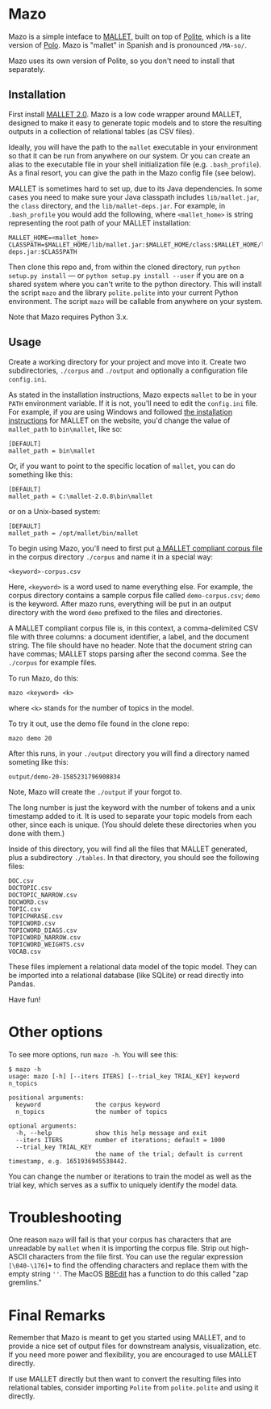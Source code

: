 # Mazo

Mazo is a simple inteface to [MALLET](http://mallet.cs.umass.edu/index.php), built on top of [Polite](https://github.com/ontoligent/polite), which is a lite version of [Polo](https://github.com/ontoligent-design/polo2). Mazo is "mallet" in Spanish and is pronounced `/MA-so/`.

Mazo uses its own version of Polite, so you don't need to install that separately.

## Installation

First install [MALLET 2.0](https://mimno.github.io/Mallet/). Mazo is a low code wrapper around MALLET, designed to make it easy to generate topic models and to store the resulting outputs in a collection of relational tables (as CSV files). 

Ideally, you will have the path to the `mallet` executable in your environment so that it can be run from anywhere on our system. Or you can create an alias to the executable file in your shell initialization file (e.g. `.bash_profile`). As a final resort, you can give the path in the Mazo config file (see below).

MALLET is sometimes hard to set up, due to its Java dependencies. In some cases you need to make sure your Java classpath includes `lib/mallet.jar`, the `class` directory, and the `lib/mallet-deps.jar`. For example, in `.bash_profile` you would add the following, where `<mallet_home>` is string representing the root path of your MALLET installation:

```
MALLET_HOME=<mallet_home>
CLASSPATH=$MALLET_HOME/lib/mallet.jar:$MALLET_HOME/class:$MALLET_HOME/lib/mallet-deps.jar:$CLASSPATH
```

Then clone this repo and, from within the cloned directory, run `python setup.py install` &mdash; or `python setup.py install --user` if you are on a shared system where you can't write to the python directory. This will install the script `mazo` and the library `polite.polite` into your current Python environment. The script `mazo` will be callable from anywhere on your system.

Note that Mazo requires Python 3.x.

## Usage

Create a working directory for your project and move into it. Create two subdirectories, `./corpus` and `./output` and optionally a configuration file `config.ini`. 

As stated in the installation instructions, Mazo expects `mallet` to be in your `PATH` environment variable. If it is not, you'll need to edit the `config.ini` file. For example, if you are using Windows and followed [the installation instructions](http://mallet.cs.umass.edu/download.php) for MALLET on the website, you'd change the value of `mallet_path` to `bin\mallet`, like so:

```
[DEFAULT]
mallet_path = bin\mallet
``` 

Or, if you want to point to the specific location of `mallet`, you can do something like this:

```
[DEFAULT]
mallet_path = C:\mallet-2.0.8\bin\mallet
```

or on a Unix-based system:

```
[DEFAULT]
mallet_path = /opt/mallet/bin/mallet
```

To begin using Mazo, you'll need to first put [a MALLET compliant corpus file](http://mallet.cs.umass.edu/import.php) in the corpus directory `./corpus` and name it in a special way:

```
<keyword>-corpus.csv
```

Here, `<keyword>` is a word used to name everything else. For example, the corpus directory contains a sample corpus file called `demo-corpus.csv`; `demo` is the keyword. After mazo runs, everything will be put in an output directory with the word `demo` prefixed to the files and directories.

A MALLET compliant corpus file is, in this context, a comma-delimited CSV file with three columns: a document identifier, a label, and the document string. The file should have no header. Note that the document string can have commas; MALLET stops parsing after the second comma. See the `./corpus` for example files.

To run Mazo, do this:

```
mazo <keyword> <k>
```

where `<k>` stands for the number of topics in the model.

To try it out, use the demo file found in the clone repo:

```
mazo demo 20
```

After this runs, in your `./output` directory you will find a directory named someting like this:

```buildoutcfg
output/demo-20-1585231796908834
```
Note, Mazo will create the `./output` if your forgot to.

The long number is just the keyword with the number of tokens and a unix timestamp added to it. It is used to separate your topic models from each other, since each is unique. (You should delete these directories when you done with them.)

Inside of this directory, you will find all the files that MALLET generated, plus a subdirectory `./tables`. In that directory, you should see the following files:

```buildoutcfg
DOC.csv
DOCTOPIC.csv
DOCTOPIC_NARROW.csv
DOCWORD.csv
TOPIC.csv
TOPICPHRASE.csv
TOPICWORD.csv
TOPICWORD_DIAGS.csv
TOPICWORD_NARROW.csv
TOPICWORD_WEIGHTS.csv
VOCAB.csv
```

These files implement a relational data model of the topic model. They can be imported into a relational database (like SQLite) or read directly into Pandas. 

Have fun!

# Other options

To see more options, run `mazo -h`. You will see this:

```
$ mazo -h
usage: mazo [-h] [--iters ITERS] [--trial_key TRIAL_KEY] keyword n_topics

positional arguments:
  keyword               the corpus keyword
  n_topics              the number of topics

optional arguments:
  -h, --help            show this help message and exit
  --iters ITERS         number of iterations; default = 1000
  --trial_key TRIAL_KEY
                        the name of the trial; default is current timestamp, e.g. 1651936945538442.
```

You can change the number or iterations to train the model as well as the trial key, which serves as a suffix to uniquely identify the model data.  

# Troubleshooting

One reason `mazo` will fail is that your corpus has characters that are unreadable by `mallet` when it is importing the corpus file. Strip out high-ASCII characters from the file first. You can use the regular expression `[\040-\176]+` to find the offending characters and replace them with the empty string `''`. The MacOS [BBEdit](https://www.barebones.com/products/bbedit/) has a function to do this called "zap gremlins."

# Final Remarks

Remember that Mazo is meant to get you started using MALLET, and to provide a nice set of output files for downstream analysis, visualization, etc. If you need more power and flexibility, you are encouraged to use MALLET directly. 

If  use MALLET directly but then want to convert the resulting files into relational tables, consider importing `Polite` from `polite.polite` and using it directly.